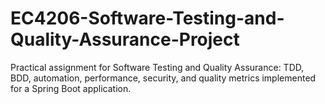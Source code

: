 # EC4206-Software-Testing-and-Quality-Assurance-Project
Practical assignment for Software Testing and Quality Assurance: TDD, BDD, automation, performance, security, and quality metrics implemented for a Spring Boot application.
